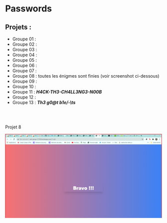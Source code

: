 # **Passwords**

## **Projets** :

- Groupe 01 :
- Groupe 02 :
- Groupe 03 :
- Groupe 04 :
- Groupe 05 :
- Groupe 06 :
- Groupe 07 :
- Groupe 08 : toutes les énigmes sont finies (voir screenshot ci-dessous)
- Groupe 09 :
- Groupe 10 :
- Groupe 11 : ***H4CK-TH3-CH4LL3NG3-N00B***
- Groupe 12 :
- Groupe 13 : ***Th3 g0@t b1e/-\ts***

<br>
<br>


Projet 8

![groupe08](sabotage/groupe08_fini.png)
